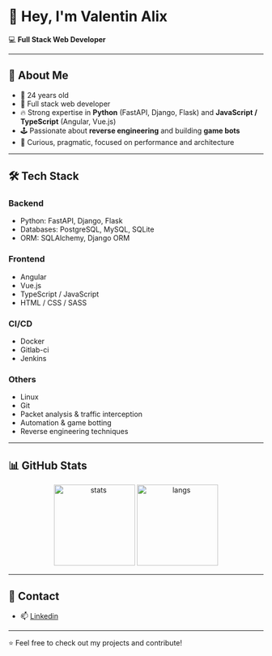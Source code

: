 # 👋 Hey, I'm Valentin Alix

💻 **Full Stack Web Developer**

---

## 🚀 About Me

- 🎂 24 years old
- 💼 Full stack web developer
- 🔥 Strong expertise in **Python** (FastAPI, Django, Flask) and **JavaScript / TypeScript** (Angular, Vue.js)
- 🕹️ Passionate about **reverse engineering** and building **game bots**
- 🎯 Curious, pragmatic, focused on performance and architecture

---

## 🛠️ Tech Stack

### Backend

- Python: FastAPI, Django, Flask
- Databases: PostgreSQL, MySQL, SQLite
- ORM: SQLAlchemy, Django ORM

### Frontend

- Angular
- Vue.js
- TypeScript / JavaScript
- HTML / CSS / SASS

### CI/CD

- Docker
- Gitlab-ci
- Jenkins

### Others

- Linux
- Git
- Packet analysis & traffic interception
- Automation & game botting
- Reverse engineering techniques

---

## 📊 GitHub Stats

<p align="center">
  <img src="https://github-readme-stats.vercel.app/api?username=Valentin-alix&show_icons=true&theme=tokyonight" alt="stats" height="160"/>
  <img src="https://github-readme-stats.vercel.app/api/top-langs/?username=Valentin-alix&layout=compact&theme=tokyonight" alt="langs" height="160"/>
</p>

---

## 🤝 Contact

- 📫 [Linkedin](https://www.linkedin.com/in/valentin-alix35/)

---

⭐ Feel free to check out my projects and contribute!
